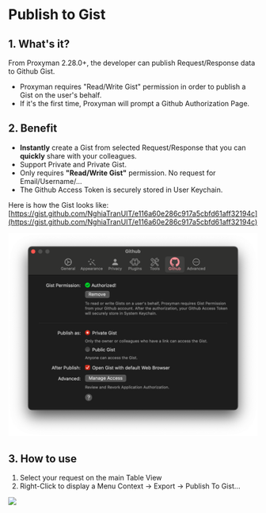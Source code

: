# Publish to Gist

## 1. What's it?

From Proxyman 2.28.0+, the developer can publish Request/Response data to Github Gist.

* Proxyman requires "Read/Write Gist" permission in order to publish a Gist on the user's behalf.
* If it's the first time, Proxyman will prompt a Github Authorization Page.

## 2. Benefit

* **Instantly** create a Gist from selected Request/Response that you can **quickly** share with your colleagues.
* Support Private and Private Gist.&#x20;
* Only requires **"Read/Write Gist"** permission. No request for Email/Username/...
* The Github Access Token is securely stored in User Keychain.

Here is how the Gist looks like: [https://gist.github.com/NghiaTranUIT/e116a60e286c917a5cbfd61aff32194c](https://gist.github.com/NghiaTranUIT/e116a60e286c917a5cbfd61aff32194c)

![](<../.gitbook/assets/Screen Shot 2021-05-31 at 15.54.36.png>)

## 3. How to use

1. Select your request on the main Table View
2. Right-Click to display a Menu Context -> Export -> Publish To Gist...

![](../.gitbook/assets/Screen\_Shot\_2021-05-31\_at\_15\_54\_31.png)
